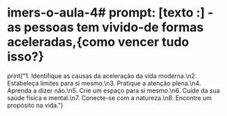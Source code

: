 # imers-o-aula-4# prompt: [texto :] -as pessoas tem vivido-de formas aceleradas,{como vencer tudo isso?}

print("1. Identifique as causas da aceleração da vida moderna.\n2. Estabeleça limites para si mesmo.\n3. Pratique a atenção plena.\n4. Aprenda a dizer não.\n5. Crie um espaço para si mesmo.\n6. Cuide da sua saúde física e mental.\n7. Conecte-se com a natureza.\n8. Encontre um propósito na vida.")
